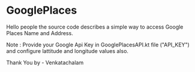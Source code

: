 # GooglePlaces


Hello people the source code describes a simple way to access Google Places Name and Address.

Note : Provide your Google Api Key in GooglePlacesAPI.kt file ("API_KEY")
       and configure lattitude and longitude values also.



Thank You by - Venkatachalam
